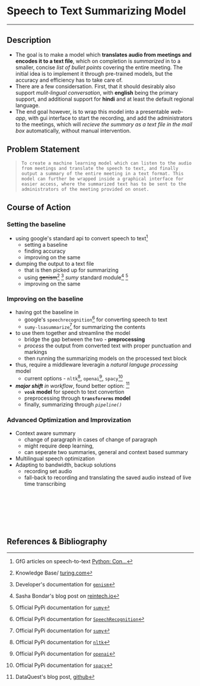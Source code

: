# Speech to Text Summarizing Model 
---
## Description
* The goal is to make a model which **translates audio from meetings and encodes it to a text file**, which on completion is *summarized* in to a smaller, concise *list of bullet points* covering the entire meeting. The initial idea is to implement it through pre-trained models, but the accuracy and efficiency has to take care of.
* There are a few considersation. First, that it should desirably also support *mulit-lingual conversation*, with **english** being the primary support, and additional support for **hindi** and at least the default regional language.
* The end goal however, is to wrap this model into a presentable *web-app*, with gui interface to start the recording, and add the administrators to the meetings, which will *recieve the summary as a text file in the mail box* automatically, without manual intervention.

## Problem Statement
> `To create a machine learning model which can listen to the audio from meetings and translate the speech to text, and finally output a summary of the entire meeting in a text format. This model can further be wrapped inside a graphical interface for easier access, where the summarized text has to be sent to the administrators of the meeting provided on onset.`

## Course of Action
### Setting the baseline
* using google's standard api to convert speech to text[^1]
  * setting a baseline 
  * finding accuracy
  * improving on the same
* dumping the output to a text file
  * that is then picked up for summarizing
  * using ~~genism~~[^2] [^3] *sumy* standard module[^4] [^5]
  * improving on the same

### Improving on the baseline
* having got the baseline in 
  * google's `speechrecognition`[^6] for converting speech to text
  * `sumy-lsasummarize`[^7] for summarizing the contents
* to use them together and streamline the model
  * bridge the gap between the two - **preprocessing**
  * *process* the output from converted text with proper punctuation and markings
  * then running the summarizing models on the processed text block
* thus, require a middleware leveragin a *natural languge processing* model
  * current options - `nltk`[^8], `openai`[^9], `spacy`[^10]
* _**major shift** in workflow_, found better option: [^11]
  * **`vosk` model** for speech to text convertion
  * preprocessing through **`transforerms` model**
  * finally, summarizing through _`pipeline()`_

### Advanced Optimization and Improvization
* Context aware summary
  * change of paragraph in cases of change of paragraph
  * might require deep learning,
  * can seperate two summaries, general and context based summary
* Multilingual speech optimization
* Adapting to bandwidth, backup solutions
  * recording set audio 
  * fall-back to recording and translating the saved audio instead of live time transcribing

\
\
&nbsp;&nbsp;&nbsp;&nbsp;
---
## References & Bibliography
[^1]: GfG articles on speech-to-text [Python: Con...](https://www.geeksforgeeks.org/python-convert-speech-to-text-and-text-to-speech/)

[^2]: Knowledge Base/ [turing.com](https://www.turing.com/kb/5-powerful-text-summarization-techniques-in-python)

[^3]: Developer's documentation for [`genism`](https://radimrehurek.com/gensim/)

[^4]: Sasha Bondar's blog post on [reintech.io](https://reintech.io/blog/how-to-create-a-text-summarization-tool-with-sumy-tutorial-for-developers)

[^5]: Official PyPi documentation for [`sumy`](https://pypi.org/project/sumy/) 

[^6]: Official PyPi documentation for [`SpeechRecognition`](https://pypi.org/project/SpeechRecognition/)

[^7]: Official PyPi documentation for [`sumy`](https://pypi.org/project/sumy/)

[^8]: Official PyPi documentation for [`nltk`](https://pypi.org/project/nltk/)

[^9]: Official PyPi documentation for [`openai`](https://pypi.org/project/openai/)

[^10]: Official PyPi documentation for [`spacy`](https://pypi.org/project/spacy/)

[^11]: DataQuest's blog post, [github](https://github.com/dataquestio/project-walkthroughs/blob/master/speech_recognition/README.md)
